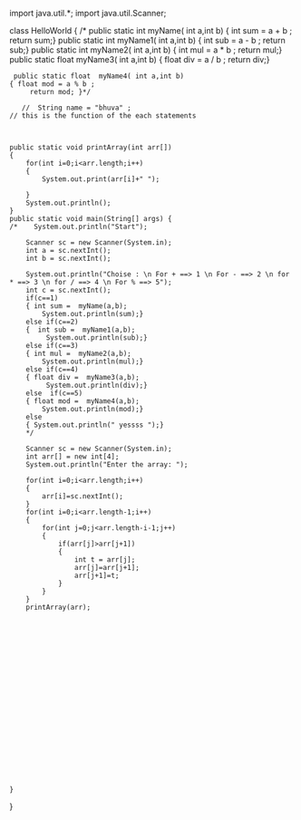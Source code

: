 import java.util.*;
import java.util.Scanner;

class HelloWorld {
      /* public static int  myName( int a,int b)
    { int sum = a + b ;
         return sum;}
     public static int  myName1( int a,int b)
    { int sub = a - b ;
         return sub;}
     public static int  myName2( int a,int b)
    { int mul = a * b ;
         return mul;}
     public static float  myName3( int a,int b)
    { float div = a / b ;
         return div;}
    
     public static float  myName4( int a,int b)
    { float mod = a % b ;
         return mod; }*/
         
       //  String name = "bhuva" ;
    // this is the function of the each statements
    
    
    
    public static void printArray(int arr[])
    {
        for(int i=0;i<arr.length;i++)
        {
            System.out.print(arr[i]+" ");
            
        }
        System.out.println();
    }
    public static void main(String[] args) {
    /*    System.out.println("Start");
        
        Scanner sc = new Scanner(System.in);
        int a = sc.nextInt();
        int b = sc.nextInt();
        
        System.out.println("Choise : \n For + ==> 1 \n For - ==> 2 \n for * ==> 3 \n for / ==> 4 \n For % ==> 5");
        int c = sc.nextInt();
        if(c==1)
        { int sum =  myName(a,b);
            System.out.println(sum);}
        else if(c==2)
        {  int sub =  myName1(a,b);
             System.out.println(sub);}
        else if(c==3)
        { int mul =  myName2(a,b);
            System.out.println(mul);}
        else if(c==4)
        { float div =  myName3(a,b);
             System.out.println(div);}
        else  if(c==5)
        { float mod =  myName4(a,b);
            System.out.println(mod);}
        else 
        { System.out.println(" yessss ");}
        */
        
        Scanner sc = new Scanner(System.in);
        int arr[] = new int[4];
        System.out.println("Enter the array: ");

        for(int i=0;i<arr.length;i++)
        {
            arr[i]=sc.nextInt();
        }
        for(int i=0;i<arr.length-1;i++)
        {
            for(int j=0;j<arr.length-i-1;j++)
            {
                if(arr[j]>arr[j+1])
                {
                    int t = arr[j];
                    arr[j]=arr[j+1];
                    arr[j+1]=t;
                }
            }
        }
        printArray(arr);
        
        
        
        
        
        
        
        
        
        
        
        
        
        
        
        
        
        
        
        
        
        
    }
}
